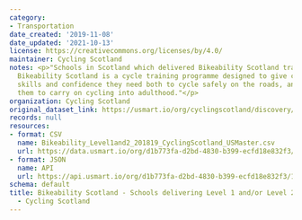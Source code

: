 ```yaml
---
category:
- Transportation
date_created: '2019-11-08'
date_updated: '2021-10-13'
license: https://creativecommons.org/licenses/by/4.0/
maintainer: Cycling Scotland
notes: <p>"Schools in Scotland which delivered Bikeability Scotland training in 2018/19.
  Bikeability Scotland is a cycle training programme designed to give children the
  skills and confidence they need both to cycle safely on the roads, and to encourage
  them to carry on cycling into adulthood."</p>
organization: Cycling Scotland
original_dataset_link: https://usmart.io/org/cyclingscotland/discovery/discovery-view-detail/e2de0fb8-ef8b-4b22-8342-c22f08b81395
records: null
resources:
- format: CSV
  name: Bikeability_Level1and2_201819_CyclingScotland_USMaster.csv
  url: https://data.usmart.io/org/d1b773fa-d2bd-4830-b399-ecfd18e832f3/resource?resourceGUID=21710091-2919-4f96-8c1e-3eb8940e955b
- format: JSON
  name: API
  url: https://api.usmart.io/org/d1b773fa-d2bd-4830-b399-ecfd18e832f3/123a8bb4-0343-4416-9efc-75c600cd815f/1/urql
schema: default
title: Bikeability Scotland - Schools delivering Level 1 and/or Level 2 - 2018/19
  - Cycling Scotland
---
```

